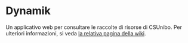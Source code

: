 # Dynamik

Un applicativo web per consultare le raccolte di risorse di CSUnibo. Per
ulteriori informazioni, si veda [la relativa pagina della
wiki](https://csunibo.students.cs.unibo.it/wiki/applicativi-web/dynamik/).
